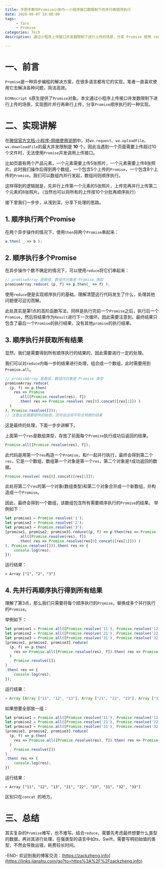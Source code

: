 ```yaml
---
title: 手把手教你Promise小技巧——小程序接口数限制下的并行再顺序执行
date: 2020-06-07 18:00:00
tags: 
     - Taro
     - Promise
categories: Tech
description: 通过小程序上传接口并发数限制下进行上传的场景，分享 Promise 使用 reduce 实现顺序执行。

---
```


# 一、前言

`Promise`是一种异步编程的解决方案，在很多语言都有它的实现，笔者一直喜欢使用它去解决各种问题，简洁高效。

`ECMAscript 6`原生提供了`Promise`对象。本文通过小程序上传接口并发数限制下进行上传的场景，实现图片并行再串行上传，分享`Promise`顺序执行的一种实现。

# 二、实现讲解

在[微信官方文档·小程序-网络使用说明](https://developers.weixin.qq.com/miniprogram/dev/framework/ability/network.html)中，对`wx.request`、`wx.uploadFile`、`wx.downloadFile`的最大并发限制是 **10** 个。因此当遇到一个页面需要上传超过10个文件时，无法使用`Promise`并发调用上传接口。

比如页面有两个产品元素，一个元素需要上传5张照片，一个元素需要上传8张照片。此时我们操作后得到两个数组，一个包含5个上传的`Promise`，一个包含8个上传的`Promise`。我们可以数组内并行发起，数组间则顺序执行。

这样得到的逻辑就是，先并行上传第一个元素的5张照片，上传完再并行上传第二个元素的8张照片。（当然也可以将所有的上传按10个分批再顺序执行）

接下里我们一步步，从浅到深，分享下处理的思路。
## 1. 顺序执行两个Promise
在两个异步操作的情况下，使用`then`将两个`Promise`串起来：
```typescript
a.then( _ => b );
```



## 2. 顺序执行多个Promise

在异步操作个数不确定的情况下，可以使用`reduce`将它们串起来：
```typescript
// promiseArray 是数组，数组内对象是 Promise 类型
promiseArray.reduce( (p, f) => p.then(_ => f) );
```

使用`reduce`便是实现顺序执行的基础，理解清楚这行代码发生了什么，处理其他问题便可迎刃而解。

此处其实是第1点的高阶函数写法，同样是执行完前一个`Promise`之后，执行后一个`Promise`，然后将结果作为`Result`进行下一次循环。因此需要注意到，最终结果只包含了最后一个`Promise`的执行结果，没有其他`promise`的执行结果。



## 3. 顺序执行并获取所有结果

显然，我们是需要得到所有顺序执行的结果的，因此需要进行一定的处理。

我们可以对`reduce`内每一步的结果进行处理，组合成一个数组，此时需要用到`Promise.all`。

```typescript
// promiseArray 是数组，数组内对象是 Promise 类型
promiseArray.reduce(
  (p, f) => p.then(
    res => Promise
      .all([Promise.resolve(res), f])
      .then( res => Promise.resolve( res[0].concat([res[1]]) )
  )
), Promise.resolve([]));
// 注意此处需要提供初始值，否则会出现不符合预期的结果
```

这是最终的处理，下面一步步讲解下。

上面第一个`res`是数组类型，存放了前面每个`Promise`执行成功后返回的结果。

```typescript
Promise.all([Promise.resolve(res), f]);
```

此代码是用第一个`res`构造一个`Promise`，和`f`一起并行执行，最终会得到第二个`res`，它是一个数组，数组第一个对象是第一个`res`，第二个对象是`f`成功返回的数据。

```typescript
Promise.resolve( res[0].concat([res[1]]);
```

此处将第二个`res`的第一个对象(数组类型)和第二个对象合并成一个新数组，并构造成一个`Promise`。

因此，最终会得到一个数组，该数组包含所有需要顺序执行的`Promise`的结果。
举例如下：

```typescript
let promise1 = Promise.resolve('1');
let promise2 = Promise.resolve('2');
let promise3 = Promise.resolve('3');
[promise1, promise2, promise3].reduce((p, f) => p.then(res => Promise
      .all([Promise.resolve(res), f])
      .then( res => Promise.resolve(res[0].concat([res[1]])) ) 
), Promise.resolve([])).then( res => {
	console.log(res);
});
```

运行结果：

```
> Array ["1", "2", "3"]
```



## 4. 先并行再顺序执行得到所有结果

理解了第3点，那么我们只需要将每个顺序执行的`Promise`，替换成多个并行执行的`Promise`。

举例如下：

```typescript
let promise1 = Promise.all([Promise.resolve('11'), Promise.resolve('12'), Promise.resolve('13')]);
let promise2 = Promise.all([Promise.resolve('21'), Promise.resolve('22'), Promise.resolve('23')]);
let promise3 = Promise.all([Promise.resolve('31'), Promise.resolve('32'), Promise.resolve('33')]);
[promise1, promise2, promise3].reduce(
  (p, f) => p.then(
    res => Promise.all([Promise.resolve(res), f]).then( res => Promise.resolve(res[0].concat([res[1]])) ) 
  )
  , Promise.resolve([])
)
.then( res => {
    console.log(res);
});
```

运行结果：

```typescript
> Array [Array ["11", "12", "13"], Array ["21", "22", "23"], Array ["31", "32", "33"]]
```

如果想要全部放一组：
```typescript
let promise1 = Promise.all([Promise.resolve('11'), Promise.resolve('12'), Promise.resolve('13')]);
let promise2 = Promise.all([Promise.resolve('21'), Promise.resolve('22'), Promise.resolve('23')]);
let promise3 = Promise.all([Promise.resolve('31'), Promise.resolve('32'), Promise.resolve('33')]);
[promise1, promise2, promise3].reduce(
  (p, f) => p.then(
    res => Promise.all([Promise.resolve(res), f]).then( res => Promise.resolve(res[0].concat(res[1])) ) 
  )
  , Promise.resolve([])
)
.then( res => {
    console.log(res);
})
```
运行结果：
```
> Array ["11", "12", "13", "21", "22", "23", "31", "32", "33"]
```
区别只在`concat `的地方。

# 三、总结

其实复杂的`Promise`难写，也不难写。结合`reduce`，需要先考虑最终想要什么类型的数据，再对其进行处理，在强类型的语言中如ts、Swift，需要写明初始值的类型，不然会导致出错，耗费较长时间。

 

-END-
欢迎到我的博客交流：[https://zackzheng.info](https://links.jianshu.com/go?to=https%3A%2F%2Fzackzheng.info)